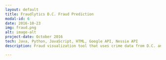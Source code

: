 ```yaml
---
layout: default
title: Fraudlytics D.C. Fraud Prediction
modal-id: 6
date: 2016-10-23
img: fraud.png
alt: image-alt
project-date: October 2016
tech: Java, Python, JavaScript, HTML, Google API, Nessie API
description: Fraud visualization tool that uses crime data from D.C. and transaction data from the Capital-One Nessie API to identify hotspots for credit card fraud. See the github repository <a href="https://github.com/kylefirst/Fraudlytics-Fraud-Visualization-Tool" target="_blank">here</a>.

---
```

